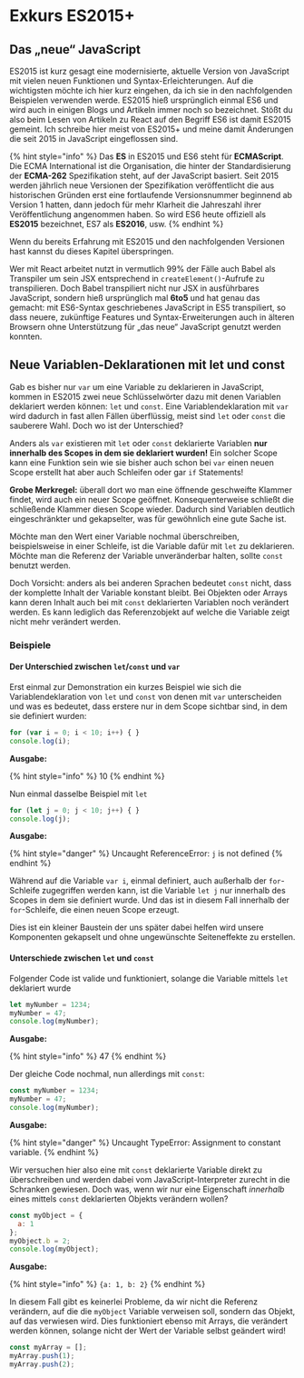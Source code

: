 # Exkurs ES2015+

## Das „neue“ JavaScript

ES2015 ist kurz gesagt eine modernisierte, aktuelle Version von JavaScript mit vielen neuen Funktionen und Syntax-Erleichterungen. Auf die wichtigsten möchte ich hier kurz eingehen, da ich sie in den nachfolgenden Beispielen verwenden werde. ES2015 hieß ursprünglich einmal ES6 und wird auch in einigen Blogs und Artikeln immer noch so bezeichnet. Stößt du also beim Lesen von Artikeln zu React auf den Begriff ES6 ist damit ES2015 gemeint. Ich schreibe hier meist von ES2015+ und meine damit Änderungen die seit 2015 in JavaScript eingeflossen sind.

{% hint style="info" %}
Das **ES** in ES2015 und ES6 steht für **ECMAScript**. Die ECMA International ist die Organisation, die hinter der Standardisierung der **ECMA-262** Spezifikation steht, auf der JavaScript basiert. Seit 2015 werden jährlich neue Versionen der Spezifikation veröffentlicht die aus historischen Gründen erst eine fortlaufende Versionsnummer beginnend ab Version 1 hatten, dann jedoch für mehr Klarheit die Jahreszahl ihrer Veröffentlichung angenommen haben. So wird ES6 heute offiziell als **ES2015** bezeichnet, ES7 als **ES2016**, usw.
{% endhint %}

Wenn du bereits Erfahrung mit ES2015 und den nachfolgenden Versionen hast kannst du dieses Kapitel überspringen. 

Wer mit React arbeitet nutzt in vermutlich 99% der Fälle auch Babel als Transpiler um sein JSX entsprechend in `createElement()`-Aufrufe zu transpilieren. Doch Babel transpiliert nicht nur JSX in ausführbares JavaScript, sondern hieß ursprünglich mal **6to5** und hat genau das gemacht: mit ES6-Syntax geschriebenes JavaScript in ES5 transpiliert, so dass neuere, zukünftige Features und Syntax-Erweiterungen auch in älteren Browsern ohne Unterstützung für „das neue“ JavaScript genutzt werden konnten.

## Neue Variablen-Deklarationen mit let und const

Gab es bisher nur `var` um eine Variable zu deklarieren in JavaScript, kommen in ES2015 zwei neue Schlüsselwörter dazu mit denen Variablen deklariert werden können: `let` und `const`. Eine Variablendeklaration mit `var` wird dadurch in fast allen Fällen überflüssig, meist sind `let` oder `const` die sauberere Wahl. Doch wo ist der Unterschied? 

Anders als `var` existieren mit `let` oder `const` deklarierte Variablen **nur innerhalb des Scopes in dem sie deklariert wurden!** Ein solcher Scope kann eine Funktion sein wie sie bisher auch schon bei `var` einen neuen Scope erstellt hat aber auch Schleifen oder gar `if` Statements!

**Grobe Merkregel:** überall dort wo man eine öffnende geschweifte Klammer findet, wird auch ein neuer Scope geöffnet. Konsequenterweise schließt die schließende Klammer diesen Scope wieder. Dadurch sind Variablen deutlich eingeschränkter und gekapselter, was für gewöhnlich eine gute Sache ist. 

Möchte man den Wert einer Variable nochmal überschreiben, beispielsweise in einer Schleife, ist die Variable dafür mit `let` zu deklarieren. Möchte man die Referenz der Variable unveränderbar halten, sollte `const` benutzt werden.

Doch Vorsicht: anders als bei anderen Sprachen bedeutet `const` nicht, dass der komplette Inhalt der Variable konstant bleibt. Bei Objekten oder Arrays kann deren Inhalt auch bei mit `const` deklarierten Variablen noch verändert werden. Es kann lediglich das Referenzobjekt auf welche die Variable zeigt nicht mehr verändert werden.

### Beispiele

#### Der Unterschied zwischen `let`/`const` und `var`

Erst einmal zur Demonstration ein kurzes Beispiel wie sich die Variablendeklaration von `let` und `const` von denen mit `var` unterscheiden und was es bedeutet, dass erstere nur in dem Scope sichtbar sind, in dem sie definiert wurden:

```javascript
for (var i = 0; i < 10; i++) { }
console.log(i);
```

**Ausgabe:**

{% hint style="info" %}
10
{% endhint %}

Nun einmal dasselbe Beispiel mit `let`

```javascript
for (let j = 0; j < 10; j++) { }
console.log(j);
```

**Ausgabe:**

{% hint style="danger" %}
Uncaught ReferenceError: `j` is not defined
{% endhint %}

Während auf die Variable `var i`, einmal definiert, auch außerhalb der `for`-Schleife zugegriffen werden kann, ist die Variable `let j` nur innerhalb des Scopes in dem sie definiert wurde. Und das ist in diesem Fall innerhalb der `for`-Schleife, die einen neuen Scope erzeugt.

Dies ist ein kleiner Baustein der uns später dabei helfen wird unsere Komponenten gekapselt und ohne ungewünschte Seiteneffekte zu erstellen.

#### Unterschiede zwischen `let` und `const`

Folgender Code ist valide und funktioniert, solange die Variable mittels `let` deklariert wurde

```javascript
let myNumber = 1234;
myNumber = 47;
console.log(myNumber);
```

**Ausgabe:**

{% hint style="info" %}
47
{% endhint %}

Der gleiche Code nochmal, nun allerdings mit `const`:

```javascript
const myNumber = 1234;
myNumber = 47;
console.log(myNumber);
```

**Ausgabe:**

{% hint style="danger" %}
Uncaught TypeError: Assignment to constant variable.
{% endhint %}

Wir versuchen hier also eine mit `const` deklarierte Variable direkt zu überschreiben und werden dabei vom JavaScript-Interpreter zurecht in die Schranken gewiesen. Doch was, wenn wir nur eine Eigenschaft _innerhalb_ eines mittels `const` deklarierten Objekts verändern wollen?

```javascript
const myObject = {
  a: 1
};
myObject.b = 2;
console.log(myObject);
```

**Ausgabe:**

{% hint style="info" %}
`{a: 1, b: 2}`
{% endhint %}

In diesem Fall gibt es keinerlei Probleme, da wir nicht die Referenz verändern, auf die die `myObject` Variable verweisen soll, sondern das Objekt, auf das verwiesen wird. Dies funktioniert ebenso mit Arrays, die verändert werden können, solange nicht der Wert der Variable selbst geändert wird!

```javascript
const myArray = [];
myArray.push(1);
myArray.push(2);
```

